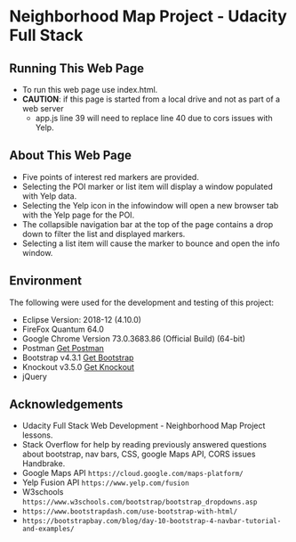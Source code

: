 # Neighborhood Map Project - Udacity Full Stack
 
## Running This Web Page

* To run this web page use index.html.  
* __CAUTION__: if this page is started from a local drive and not as part of a web server
  * app.js line 39 will need to replace line 40 due to cors issues with Yelp.

## About This Web Page

* Five points of interest red markers are provided.
* Selecting the POI marker or list item will display a window populated with Yelp data.
* Selecting the Yelp icon in the infowindow will open a new browser tab with the Yelp page for the POI.
* The collapsible navigation bar at the top of the page contains a drop down to filter the list and displayed markers.
* Selecting a list item will cause the marker to bounce and open the info window.
  

## Environment

The following were used for the development and testing of this project:  
* Eclipse Version: 2018-12 (4.10.0)
* FireFox Quantum 64.0
* Google Chrome Version 73.0.3683.86 (Official Build) (64-bit)
* Postman [Get Postman](https://www.getpostman.com/downloads/)
* Bootstrap v4.3.1 [Get Bootstrap](https://getbootstrap.com/)
* Knockout v3.5.0 [Get Knockout](http://knockoutjs.com/)
* jQuery  

## Acknowledgements

- Udacity Full Stack Web Development - Neighborhood Map Project lessons.
- Stack Overflow for help by reading previously answered questions about bootstrap, nav bars, CSS, google Maps API, CORS issues Handbrake.
- Google Maps API `https://cloud.google.com/maps-platform/`
- Yelp Fusion API `https://www.yelp.com/fusion`
- W3schools `https://www.w3schools.com/bootstrap/bootstrap_dropdowns.asp`
- `https://www.bootstrapdash.com/use-bootstrap-with-html/`
- `https://bootstrapbay.com/blog/day-10-bootstrap-4-navbar-tutorial-and-examples/`
